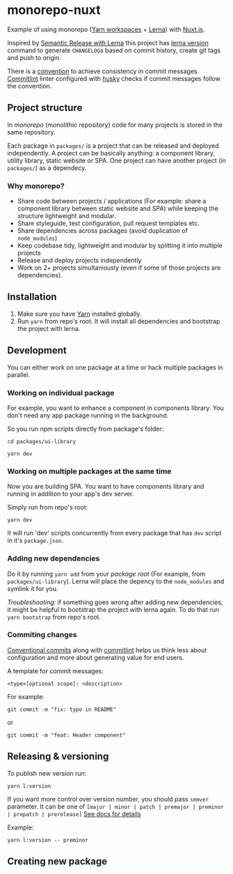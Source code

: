 # monorepo-nuxt

Example of using monorepo ([Yarn workspaces](https://yarnpkg.com/lang/en/docs/workspaces/) + [Lerna](https://lernajs.io/)) with [Nuxt.js](https://nuxtjs.org/).

Inspired by [Semantic Release with Lerna](https://michaljanaszek.com/blog/lerna-conventional-commits) this project has [lerna version](https://github.com/lerna/lerna/tree/master/commands/version) command to generate `CHANGELOG`s based on commit history, create git tags and push to origin.

There is a [convention](https://www.conventionalcommits.org/en/v1.0.0-beta.2/) to achieve consistency in commit messages. [Commitlint](http://marionebl.github.io/commitlint/) linter configured with [husky](https://github.com/typicode/husky) checks if commit messages follow the convention.



## Project structure

In *monorepo* (monolithic repository) code for many projects is stored in the same repository.

Each package in `packages/` is a project that can be released and deployed independently. A project can be basically anything: a component library, utility library, static website or SPA. One project can have another project (in `packages/`) as a dependecy.



### Why monorepo?

* Share code between projects / applications (For example: share a component library between static website and SPA) while keeping the structure lightweight and modular.
* Share styleguide, test configuration, pull request templates etc.
* Share dependencies across packages (avoid duplication of `node_modules`)
* Keep codebase tidy, lightweight and modular by splitting it into multiple projects
* Release and deploy projects independently
* Work on 2+ projects simultaniously (even if some of those projects are dependencies).


## Installation

1. Make sure you have [Yarn](https://yarnpkg.com/lang/en/) installed globally.
2. Run `yarn` from repo's root. It will install all dependencies and bootstrap the project with lerna.



## Development

You can either work on one package at a time or hack multiple packages in parallel.


### Working on individual package

For example, you want to enhance a component in components library. You don't need any app package running in the background.

So you run npm scripts directly from package's folder:

```
cd packages/ui-library
```

```
yarn dev
```


### Working on multiple packages at the same time

Now you are building SPA. You want to have components library and running in addition to your app's dev server. 

Simply run from repo's root:

```
yarn dev
```

It will run 'dev' scripts concurrently from every package that has `dev` script in it's `package.json`.



### Adding new dependencies

Do it by running `yarn add` from your *package root* (For example, from `packages/ui-library`). Lerna will place the depency to the `node_modules` and symlink it for you. 

*Troubleshooting:* if something goes wrong after adding new dependencies, it might be helpful to bootstrap the project with lerna again. To do that run `yarn bootstrap` from repo's root. 



### Commiting changes

[Conventional commits](https://www.conventionalcommits.org/en/v1.0.0-beta.2/) along with [commitlint](http://marionebl.github.io/commitlint/) helps us think less about configuration and more about generating value for end users. 

A template for commit messages:

```
<type>[optional scope]: <description>
```

For example:

```
git commit -m "fix: typo in README"
```

or 

```
git commit -m "feat: Header component"
```


## Releasing & versioning

To publish new version run:

```
yarn l:version
```

If you want more control over version number, you should pass `semver` parameter. It can be one of `[major | minor | patch | premajor | preminor | prepatch | prerelease]` 
[See docs for details](https://github.com/lerna/lerna/tree/master/commands/version#semver-bump) 

Example:

```
yarn l:version -- preminor
```


## Creating new package

